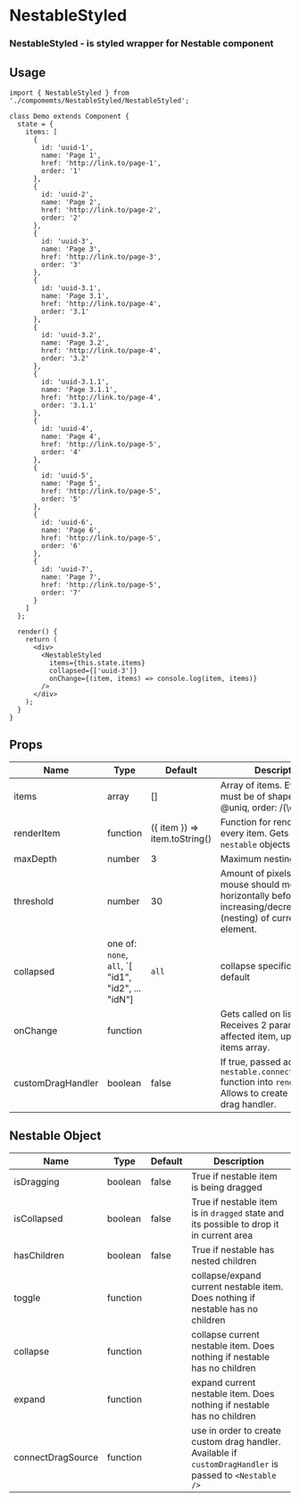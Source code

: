 # NestableStyled

### NestableStyled - is styled wrapper for Nestable component

## Usage

```es6
import { NestableStyled } from './compomemts/NestableStyled/NestableStyled';

class Demo extends Component {
  state = {
    items: [
      {
        id: 'uuid-1',
        name: 'Page 1',
        href: 'http://link.to/page-1',
        order: '1'
      },
      {
        id: 'uuid-2',
        name: 'Page 2',
        href: 'http://link.to/page-2',
        order: '2'
      },
      {
        id: 'uuid-3',
        name: 'Page 3',
        href: 'http://link.to/page-3',
        order: '3'
      },
      {
        id: 'uuid-3.1',
        name: 'Page 3.1',
        href: 'http://link.to/page-4',
        order: '3.1'
      },
      {
        id: 'uuid-3.2',
        name: 'Page 3.2',
        href: 'http://link.to/page-4',
        order: '3.2'
      },
      {
        id: 'uuid-3.1.1',
        name: 'Page 3.1.1',
        href: 'http://link.to/page-4',
        order: '3.1.1'
      },
      {
        id: 'uuid-4',
        name: 'Page 4',
        href: 'http://link.to/page-5',
        order: '4'
      },
      {
        id: 'uuid-5',
        name: 'Page 5',
        href: 'http://link.to/page-5',
        order: '5'
      },
      {
        id: 'uuid-6',
        name: 'Page 6',
        href: 'http://link.to/page-5',
        order: '6'
      },
      {
        id: 'uuid-7',
        name: 'Page 7',
        href: 'http://link.to/page-5',
        order: '7'
      }
    ]
  };

  render() {
    return (
      <div>
        <NestableStyled
          items={this.state.items}
          collapsed={['uuid-3']}
          onChange={(item, items) => console.log(item, items)}
        />
      </div>
    );
  }
}
```

## Props

| Name              | Type                                                                                           | Default                       | Description                                                                                                                 |
| ----------------- | ---------------------------------------------------------------------------------------------- | ----------------------------- | --------------------------------------------------------------------------------------------------------------------------- |
| items             | array                                                                                          | []                            | Array of items. Every item must be of shape { id: @uniq, order: /(\d+\.?)+/ }                                               |
| renderItem        | function                                                                                       | ({ item }) => item.toString() | Function for rendering every item. Gets `item` and `nestable` objects as params.                                            |
| maxDepth          | number                                                                                         | 3                             | Maximum nesting level                                                                                                       |
| threshold         | number                                                                                         | 30                            | Amount of pixels which mouse should move horizontally before increasing/decreasing level (nesting) of current element.      |
| collapsed         | one of: `none`, `all`, `[ "id1", "id2", ... "idN"] |`all` | collapse specific items by default |
| onChange          | function                                                                                       |                               | Gets called on list change. Receives 2 params: affected item, updated items array.                                          |
| customDragHandler | boolean                                                                                        | false                         | If true, passed additional `nestable.connectDragSource` function into `renderItem`. Allows to create a custom drag handler. |

## Nestable Object

| Name              | Type     | Default | Description                                                                                              |
| ----------------- | -------- | ------- | -------------------------------------------------------------------------------------------------------- |
| isDragging        | boolean  | false   | True if nestable item is being dragged                                                                   |
| isCollapsed       | boolean  | false   | True if nestable item is in `dragged` state and its possible to drop it in current area                  |
| hasChildren       | boolean  | false   | True if nestable has nested children                                                                     |
| toggle            | function |         | collapse/expand current nestable item. Does nothing if nestable has no children                          |
| collapse          | function |         | collapse current nestable item. Does nothing if nestable has no children                                 |
| expand            | function |         | expand current nestable item. Does nothing if nestable has no children                                   |
| connectDragSource | function |         | use in order to create custom drag handler. Available if `customDragHandler` is passed to `<Nestable />` |
